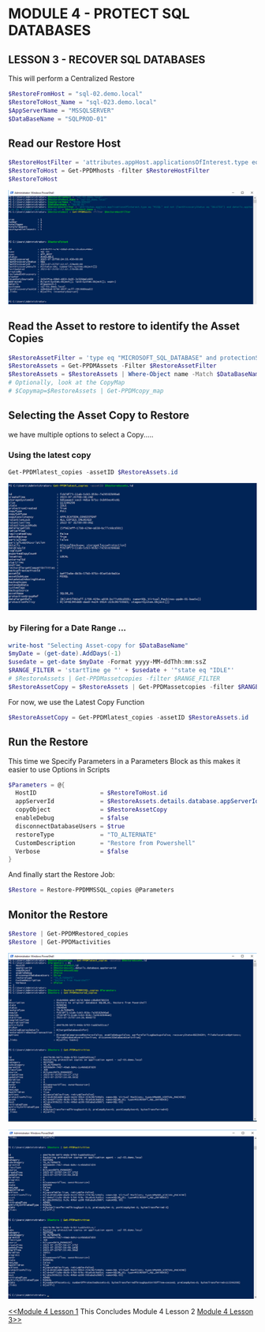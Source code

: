 # MODULE 4 - PROTECT SQL DATABASES

## LESSON 3 - RECOVER SQL DATABASES

This will perform a Centralized Restore


```Powershell
$RestoreFromHost = "sql-02.demo.local"
$RestoreToHost_Name = "sql-023.demo.local"
$AppServerName = "MSSQLSERVER"
$DataBaseName = "SQLPROD-01"
```

## Read our Restore Host

```Powershell
$RestoreHostFilter = 'attributes.appHost.applicationsOfInterest.type eq "MSSQL" and not (lastDiscoveryStatus eq "DELETED") and details.appHost.os eq "WINDOWS" and hostname eq "' + $RestoreToHost_Name + '"'
$RestoreToHost = Get-PPDMhosts -filter $RestoreHostFilter
$RestoreToHost
```
![Alt text](image-36.png)

## Read the Asset to restore to identify the Asset Copies

```Powershell
$RestoreAssetFilter = 'type eq "MICROSOFT_SQL_DATABASE" and protectionStatus eq "PROTECTED" and details.database.clusterName eq "' + $RestoreFromHost + '"' + ' and details.database.appServerName eq "' + $AppServerName + '"'
$RestoreAssets = Get-PPDMAssets -Filter $RestoreAssetFilter
$RestoreAssets = $RestoreAssets | Where-Object name -Match $DataBaseName
# Optionally, look at the CopyMap
# $Copymap=$RestoreAssets | Get-PPDMcopy_map
```

## Selecting the Asset Copy to Restore
we have multiple options to select a Copy.....

### Using the latest copy

```Powershell
Get-PPDMlatest_copies -assetID $RestoreAssets.id
```

![Alt text](image-38.png)

### by Filering for a Date Range ...
```Powershell
write-host "Selecting Asset-copy for $DataBaseName"
$myDate = (get-date).AddDays(-1)
$usedate = get-date $myDate -Format yyyy-MM-ddThh:mm:ssZ
$RANGE_FILTER = 'startTime ge "' + $usedate + '"state eq "IDLE"'
# $RestoreAssets | Get-PPDMassetcopies -filter $RANGE_FILTER
$RestoreAssetCopy = $RestoreAssets | Get-PPDMassetcopies -filter $RANGE_FILTER | Select-Object -First 1
```

For now, we use the Latest Copy Function 

```Powershell
$RestoreAssetCopy = Get-PPDMlatest_copies -assetID $RestoreAssets.id
```



## Run the Restore

This time we Specify Parameters in a Parameters Block as this makes it easier to use Options in Scripts

```Powershell
$Parameters = @{
  HostID                  = $RestoreToHost.id 
  appServerId             = $RestoreAssets.details.database.appServerId
  copyObject              = $RestoreAssetCopy
  enableDebug             = $false
  disconnectDatabaseUsers = $true
  restoreType             = "TO_ALTERNATE" 
  CustomDescription       = "Restore from Powershell"
  Verbose                 = $false
}
```

And finally start the Restore Job:

```Powershell
$Restore = Restore-PPDMMSSQL_copies @Parameters
```

## Monitor the Restore

```Powershell
$Restore | Get-PPDMRestored_copies
$Restore | Get-PPDMactivities
```

![Alt text](image-39.png)

![Alt text](image-40.png)


[<<Module 4 Lesson 1](./Module_4_1.md) This Concludes Module 4 Lesson 2 [Module 4 Lesson 3>>](./Module_4_3.md)